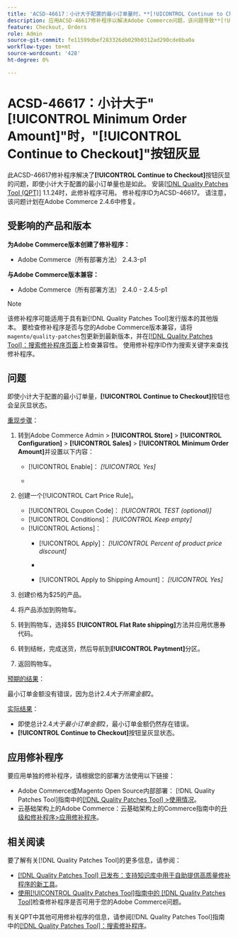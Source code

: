 ```yaml
---
title: 'ACSD-46617：小计大于配置的最小订单量时，**[!UICONTROL Continue to Checkout]**按钮灰显'
description: 应用ACSD-46617修补程序以解决Adobe Commerce问题，该问题导致**[!UICONTROL Continue to Checkout]**按钮灰显，即使小计大于配置的最小订单量也是如此。
feature: Checkout, Orders
role: Admin
source-git-commit: fe11599dbef283326db029b0312ad290cde0ba0a
workflow-type: tm+mt
source-wordcount: '428'
ht-degree: 0%

---
```


# ACSD-46617：小计大于&quot;[!UICONTROL Minimum Order Amount]&quot;时，&quot;[!UICONTROL Continue to Checkout]&quot;按钮灰显

此ACSD-46617修补程序解决了&#x200B;**[!UICONTROL Continue to Checkout]**&#x200B;按钮灰显的问题，即使小计大于配置的最小订单量也是如此。 安装[[!DNL Quality Patches Tool (QPT)]](https://experienceleague.adobe.com/zh-hans/docs/commerce-knowledge-base/kb/announcements/commerce-announcements/magento-quality-patches-released-new-tool-to-self-serve-quality-patches) 1.1.24时，此修补程序可用。 修补程序ID为ACSD-46617。 请注意，该问题计划在Adobe Commerce 2.4.6中修复。

## 受影响的产品和版本

**为Adobe Commerce版本创建了修补程序：**

* Adobe Commerce（所有部署方法） 2.4.3-p1

**与Adobe Commerce版本兼容：**

* Adobe Commerce（所有部署方法） 2.4.0 - 2.4.5-p1

>[!NOTE]
>
>该修补程序可能适用于具有新[!DNL Quality Patches Tool]发行版本的其他版本。 要检查修补程序是否与您的Adobe Commerce版本兼容，请将`magento/quality-patches`包更新到最新版本，并在[[!DNL Quality Patches Tool]：搜索修补程序页面](https://experienceleague.adobe.com/tools/commerce-quality-patches/index.html?lang=zh-Hans)上检查兼容性。 使用修补程序ID作为搜索关键字来查找修补程序。

## 问题

即使小计大于配置的最小订单量，**[!UICONTROL Continue to Checkout]**&#x200B;按钮也会呈灰显状态。

<u>重现步骤</u>：

1. 转到Adobe Commerce Admin > **[!UICONTROL Store]** > **[!UICONTROL Configuration]** > **[!UICONTROL Sales]** > **[!UICONTROL Minimum Order Amount]**&#x200B;并设置以下内容：
   * [!UICONTROL Enable]： *[!UICONTROL Yes]*
   * &#x200B;

     [!UICONTROL Minimum Amount]: *2*

1. 创建一个[!UICONTROL Cart Price Rule]。
   * [!UICONTROL Coupon Code]： *[!UICONTROL TEST (optional)]*
   * [!UICONTROL Conditions]： *[!UICONTROL Keep empty]*
   * [!UICONTROL Actions]：
      * [!UICONTROL Apply]： *[!UICONTROL Percent of product price discount]*
      * &#x200B;

        [!UICONTROL Discount Amount]: *92*
      * [!UICONTROL Apply to Shipping Amount]： *[!UICONTROL Yes]*
1. 创建价格为$25的产品。
1. 将产品添加到购物车。
1. 转到购物车，选择$5 **[!UICONTROL Flat Rate shipping]**&#x200B;方法并应用优惠券代码。
1. 转到结帐，完成送货，然后导航到&#x200B;**[!UICONTROL Paytment]**&#x200B;分区。
1. 返回购物车。

<u>预期的结果</u>：

最小订单金额没有错误，因为总计$2.4大于所需金额$2。

<u>实际结果</u>：

* 即使总计$2.4大于最小订单金额$2，最小订单金额仍然存在错误。
* **[!UICONTROL Continue to Checkout]**&#x200B;按钮呈灰显状态。

## 应用修补程序

要应用单独的修补程序，请根据您的部署方法使用以下链接：

* Adobe Commerce或Magento Open Source内部部署： [!DNL Quality Patches Tool]指南中的[[!DNL Quality Patches Tool] >使用情况](/help/tools/quality-patches-tool/usage.md)。
* 云基础架构上的Adobe Commerce：云基础架构上的Commerce指南中的[升级和修补程序>应用修补程序](https://experienceleague.adobe.com/docs/commerce-cloud-service/user-guide/develop/upgrade/apply-patches.html?lang=zh-Hans)。

## 相关阅读

要了解有关[!DNL Quality Patches Tool]的更多信息，请参阅：

* [[!DNL Quality Patches Tool] 已发布：支持知识库中用于自助提供高质量修补程序的新工具](https://experienceleague.adobe.com/zh-hans/docs/commerce-knowledge-base/kb/announcements/commerce-announcements/magento-quality-patches-released-new-tool-to-self-serve-quality-patches)。
* [使用[!UICONTROL Quality Patches Tool]指南中的 [!DNL Quality Patches Tool]](/help/tools/quality-patches-tool/patches-available-in-qpt/check-patch-for-magento-issue-with-magento-quality-patches.md)检查修补程序是否可用于您的Adobe Commerce问题。


有关QPT中其他可用修补程序的信息，请参阅[!DNL Quality Patches Tool]指南中的[[!DNL Quality Patches Tool]：搜索修补程序](https://experienceleague.adobe.com/tools/commerce-quality-patches/index.html?lang=zh-Hans)。
